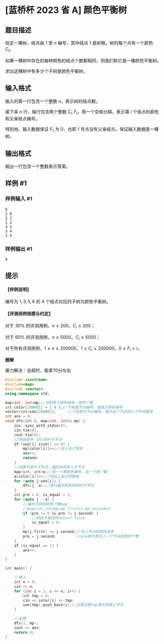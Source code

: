 # [蓝桥杯 2023 省 A] 颜色平衡树

## 题目描述

给定一棵树，结点由 $1$ 至 $n$ 编号，其中结点 $1$ 是树根。树的每个点有一个颜色 $C_i$。

如果一棵树中存在的每种颜色的结点个数都相同，则我们称它是一棵颜色平衡树。

求出这棵树中有多少个子树是颜色平衡树。

## 输入格式

输入的第一行包含一个整数 $n$，表示树的结点数。

接下来 $n$ 行，每行包含两个整数 $C_i,F_i$，用一个空格分隔，表示第 $i$ 个结点的颜色和父亲结点编号。

特别地，输入数据保证 $F_1$ 为 $0$，也即 $1$ 号点没有父亲结点。保证输入数据是一棵树。

## 输出格式

输出一行包含一个整数表示答案。

## 样例 #1

### 样例输入 #1

```
6
2 0
2 1
1 2
3 3
3 4
1 4
```

### 样例输出 #1

```
4
```

## 提示

#### 【样例说明】

编号为 $1,3,5,6$ 的 $4$ 个结点对应的子树为颜色平衡树。

#### 【评测用例规模与约定】

对于 $30 \%$ 的评测用例，$n \leq 200$，$C_i \leq 200$；

对于 $60 \%$ 的评测用例，$n \leq 5000$，$C_i \leq 5000$；

对于所有评测用例，$1 \leq n \leq 200000$，$1 \leq C_i \leq 200000$，$0 \leq F_i<i$。



**题解**

暴力解法：会超时，能拿70分左右
```c++ {.line-numbers}
#include <iostream>
#include<map>
#include <vector>
using namespace std;

map<int, int>mp;//分别表示颜色编号、颜色个数
int color[200001] = { 0 };//下标表节点编号，值表示颜色编号
vector<int>son[200001];		//下标表示节点编号，表示这个节点的儿子节点编号
int ans = 0;
void dfs(int i, map<int, int>& mp) {
	ios::sync_with_stdio(0);
	cin.tie(0);
	cout.tie(0);
	//终结条件：dfs到叶子节点
	if (son[i].size() == 0) {
		mp[color[i]]++;//加入自己信息
		ans++;
		return;
	}
	//如果不是叶子节点，遍历其所有儿子节点
	map<int, int>a;//前一个表颜色编号，后一个表个数
	a[color[i]]++;//先加上自己的颜色
	for (auto j:son[i]) {
		dfs(j, a);//递归遍历直到找到叶子节点
	}
	int pre = 0, is_equal = 1;
	for (auto j : a) {
		//遍历子树的颜色个数map
		//map<int,int>mp;mp.first=1;mp.second=2;
		if (pre != 0 && pre != j.second) {
			//颜色不相同时return false
			is_equal = 0;
		}
		mp[j.first] += j.second;//加上节点的颜色信息
		pre = j.second;			//pre用于暂存上一个节点颜色的个数
	}
	if (is_equal == 1) {
		ans++;
	}
}

int main() {

	//输入
	int n = 0;
	cin >> n;
	for (int i = 1; i <= n; i++) {
		int tmp = 0;
		cin >> color[i] >> tmp;
		son[tmp].push_back(i);//注意这里tmp表示的是父节点
	}

	//处理
	dfs(1, mp);
	cout << ans;
	return 0;
}
```